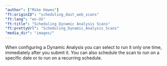 ```yaml
---
"author": ["Mike Howes"]
"ft:originID": "scheduling_dast_web_scans"
"ft:lang": "en-US"
"ft:title": "Scheduling Dynamic Analysis Scans"
"ft:prettyUrl": "Scheduling_Dynamic_Analysis_Scans"
"media_dir": "images/"
---
```

When configuring a Dynamic Analysis you can select to run it only one time, immediately after you submit it. You can also schedule the scan to run on a specific date or to run on a recurring schedule.